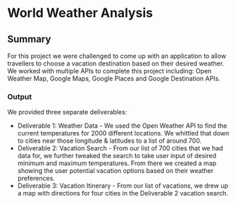 # World Weather Analysis

## Summary

For this project we were challenged to come up with an application to allow travellers to choose a vacation destination based on their desired weather. We worked with multiple APIs to complete this project including: Open Weather Map, Google Maps, Google Places and Google Destination APIs. 

### Output
We provided three separate deliverables: 
* Deliverable 1: Weather Data - We used the Open Weather API to find the current temperatures for 2000 different locations. We whittled that down to cities near those longitude & latitudes to a list of around 700. 
* Deliverable 2: Vacation Search - From our list of 700 cities that we had data for, we further tweaked the search to take user input of desired minimum and maximum temperatures. From there we created a map showing the user potential vacation options based on their weather preferences. 
* Deliverable 3: Vacation Itinerary - From our list of vacations, we drew up a map with directions for four cities in the Deliverable 2 vacation search. 
